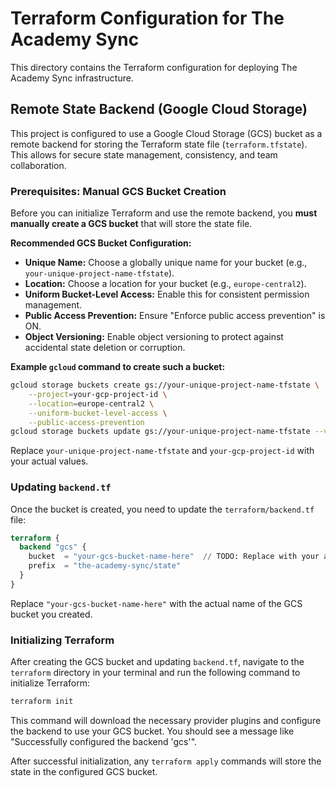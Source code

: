 # Terraform Configuration for The Academy Sync

This directory contains the Terraform configuration for deploying The Academy Sync infrastructure.

## Remote State Backend (Google Cloud Storage)

This project is configured to use a Google Cloud Storage (GCS) bucket as a remote backend for storing the Terraform state file (`terraform.tfstate`). This allows for secure state management, consistency, and team collaboration.

### Prerequisites: Manual GCS Bucket Creation

Before you can initialize Terraform and use the remote backend, you **must manually create a GCS bucket** that will store the state file.

**Recommended GCS Bucket Configuration:**

*   **Unique Name:** Choose a globally unique name for your bucket (e.g., `your-unique-project-name-tfstate`).
*   **Location:** Choose a location for your bucket (e.g., `europe-central2`).
*   **Uniform Bucket-Level Access:** Enable this for consistent permission management.
*   **Public Access Prevention:** Ensure "Enforce public access prevention" is ON.
*   **Object Versioning:** Enable object versioning to protect against accidental state deletion or corruption.

**Example `gcloud` command to create such a bucket:**

```sh
gcloud storage buckets create gs://your-unique-project-name-tfstate \
    --project=your-gcp-project-id \
    --location=europe-central2 \
    --uniform-bucket-level-access \
    --public-access-prevention
gcloud storage buckets update gs://your-unique-project-name-tfstate --versioning
```

Replace `your-unique-project-name-tfstate` and `your-gcp-project-id` with your actual values.

### Updating `backend.tf`

Once the bucket is created, you need to update the `terraform/backend.tf` file:

```terraform
terraform {
  backend "gcs" {
    bucket  = "your-gcs-bucket-name-here"  // TODO: Replace with your actual GCS bucket name
    prefix  = "the-academy-sync/state"
  }
}
```

Replace `"your-gcs-bucket-name-here"` with the actual name of the GCS bucket you created.

### Initializing Terraform

After creating the GCS bucket and updating `backend.tf`, navigate to the `terraform` directory in your terminal and run the following command to initialize Terraform:

```sh
terraform init
```

This command will download the necessary provider plugins and configure the backend to use your GCS bucket. You should see a message like "Successfully configured the backend 'gcs'".

After successful initialization, any `terraform apply` commands will store the state in the configured GCS bucket.
